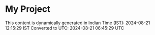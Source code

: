 # My Project

This content is dynamically generated in Indian Time (IST): 2024-08-21 12:15:29 IST
Converted to UTC: 2024-08-21 06:45:29 UTC
